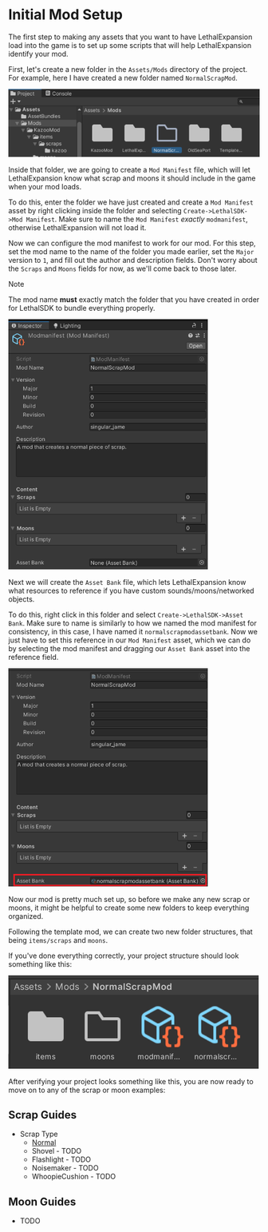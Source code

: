 # Initial Mod Setup
The first step to making any assets that you want to have LethalExpansion load into the game is to set up some scripts that will help LethalExpansion identify your mod.

First, let's create a new folder in the `Assets/Mods` directory of the project. For example, here I have created a new folder named `NormalScrapMod`.

![Folder Creation](./Images/normal_scrap_folder_creation.png)

Inside that folder, we are going to create a `Mod Manifest` file, which will let LethalExpansion know what scrap and moons it should include in the game when your mod loads.

To do this, enter the folder we have just created and create a `Mod Manifest` asset by right clicking inside the folder and selecting `Create->LethalSDK->Mod Manifest`. Make sure to name the `Mod Manifest` *exactly* `modmanifest`, otherwise LethalExpansion will not load it.

Now we can configure the mod manifest to work for our mod. For this step, set the mod name to the name of the folder you made earlier, set the `Major` version to `1`, and fill out the author and description fields. Don't worry about the `Scraps` and `Moons` fields for now, as we'll come back to those later.

> [!NOTE]
> The mod name **must** exactly match the folder that you have created in order for LethalSDK to bundle everything properly.

<img src="./Images/normal_mod_manifest_creation.png" alt="Mod Manifest Creation" width="400"/>

Next we will create the `Asset Bank` file, which lets LethalExpansion know what resources to reference if you have custom sounds/moons/networked objects.

To do this, right click in this folder and select `Create->LethalSDK->Asset Bank`. Make sure to name is similarly to how we named the mod manifest for consistency, in this case, I have named it `normalscrapmodassetbank`. Now we just have to set this reference in our `Mod Manifest` asset, which we can do by selecting the mod manifest and dragging our `Asset Bank` asset into the reference field.

<img src="./Images/asset_bank_assignment.png" alt="Asset Bank Assignment" width="400"/>

Now our mod is pretty much set up, so before we make any new scrap or moons, it might be helpful to create some new folders to keep everything organized.

Following the template mod, we can create two new folder structures, that being `items/scraps` and `moons`.

If you've done everything correctly, your project structure should look something like this:

![Project Structure](/Images/project_structure.png)

After verifying your project looks something like this, you are now ready to move on to any of the scrap or moon examples:

## Scrap Guides
- Scrap Type
  - [Normal](./ScrapGuides/NormalScrapType.md)
  - Shovel - TODO
  - Flashlight - TODO
  - Noisemaker - TODO
  - WhoopieCushion - TODO

## Moon Guides
- TODO
